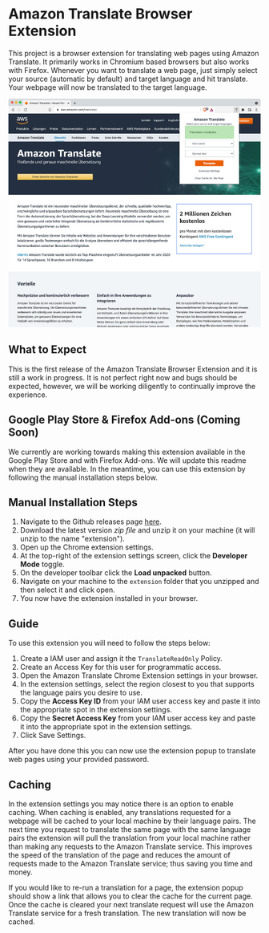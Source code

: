# Amazon Translate Browser Extension

This project is a browser extension for translating web pages using Amazon Translate. It primarily works in Chromium based browsers but also works with Firefox. Whenever you want to translate a web page, just simply select your source (automatic by default) and target language and hit translate. Your webpage will now be translated to the target language.

![Preview](example.jpg)

## What to Expect

This is the first release of the Amazon Translate Browser Extension and it is still a work in progress. It is not perfect right now and bugs should be expected, however, we will be working diligently to continually improve the experience.

## Google Play Store & Firefox Add-ons (Coming Soon)

We currently are working towards making this extension available in the Google Play Store and with Firefox Add-ons. We will update this readme when they are available. In the meantime, you can use this extension by following the manual installation steps below.

<!-- The easiest way to use this extension is to install the latest version from the [Google Play Store]() or from [Firefox Add-ons](). -->

## Manual Installation Steps

1. Navigate to the Github releases page [here](https://github.com/awslabs/amazon-translate-browser-extension/releases).
2. Download the latest version *zip file* and unzip it on your machine (it will unzip to the name "extension").
3. Open up the Chrome extension settings.
4. At the top-right of the extension settings screen, click the **Developer Mode** toggle.
5. On the developer toolbar click the **Load unpacked** button.
6. Navigate on your machine to the `extension` folder that you unzipped and then select it and click open.
7. You now have the extension installed in your browser.

## Guide

To use this extension you will need to follow the steps below:

1. Create a IAM user and assign it the `TranslateReadOnly` Policy.
2. Create an Access Key for this user for programmatic access.
3. Open the Amazon Translate Chrome Extension settings in your browser.
4. In the extension settings, select the region closest to you that supports the language pairs you desire to use.
5. Copy the **Access Key ID** from your IAM user access key and paste it into the appropriate spot in the extension settings.
6. Copy the **Secret Access Key** from your IAM user access key and paste it into the appropriate spot in the extension settings.
7. Click Save Settings.

After you have done this you can now use the extension popup to translate web pages using your provided password.

## Caching

In the extension settings you may notice there is an option to enable caching. When caching is enabled, any translations requested for a webpage
will be cached to your local machine by their language pairs. The next time you request to translate the same page with the same language pairs the
extension will pull the translation from your local machine rather than making any requests to the Amazon Translate service. This improves the speed
of the translation of the page and reduces the amount of requests made to the Amazon Translate service; thus saving you time and money.

If you would like to re-run a translation for a page, the extension popup should show a link that allows you to clear the cache for the current page.
Once the cache is cleared your next translate request will use the Amazon Translate service for a fresh translation. The new translation will now be cached.
